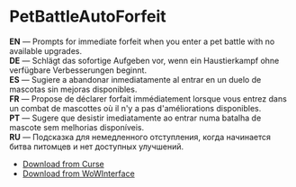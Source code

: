 PetBattleAutoForfeit
=======================

**EN** — Prompts for immediate forfeit when you enter a pet battle with no available upgrades.  
**DE** — Schlägt das sofortige Aufgeben vor, wenn ein Haustierkampf ohne verfügbare Verbesserungen beginnt.  
**ES** — Sugiere a abandonar inmediatamente al entrar en un duelo de mascotas sin mejoras disponibles.  
**FR** — Propose de déclarer forfait immédiatement lorsque vous entrez dans un combat de mascottes où il n'y a pas d'améliorations disponibles.  
**PT** — Sugere que desistir imediatamente ao entrar numa batalha de mascote sem melhorias disponíveis.  
**RU** — Подсказка для немедленного отступления, когда начинается битва питомцев и нет доступных улучшений.

* [Download from Curse](https://mods.curse.com/addons/wow/petbattleautoforfeit)
* [Download from WoWInterface](https://www.wowinterface.com/downloads/info21998-PetBattleAutoForfeit.html)
